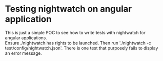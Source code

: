 # Testing nightwatch on angular application

This is just a simple POC to see how to write tests with nightwatch for angular applications.  
Ensure ./nightwatch has rights to be launched.
Then run './nightwatch -c test/config/nightwatch.json'.
There is one test that purposely fails to display an error message.
